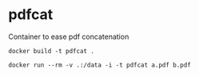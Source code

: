 # pdfcat

Container to ease pdf concatenation

    docker build -t pdfcat .

    docker run --rm -v .:/data -i -t pdfcat a.pdf b.pdf
